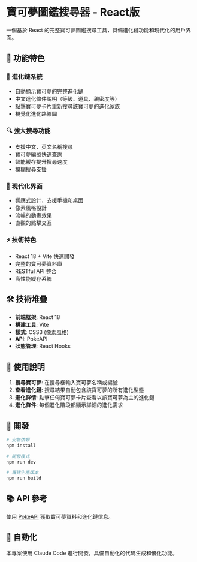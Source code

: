 # 寶可夢圖鑑搜尋器 - React版

一個基於 React 的完整寶可夢圖鑑搜尋工具，具備進化鏈功能和現代化的用戶界面。

## 🚀 功能特色

### 🧬 進化鏈系統
- 自動顯示寶可夢的完整進化鏈
- 中文進化條件說明（等級、道具、親密度等）
- 點擊寶可夢卡片重新搜尋該寶可夢的進化家族
- 視覺化進化路線圖

### 🔍 強大搜尋功能
- 支援中文、英文名稱搜尋
- 寶可夢編號快速查詢
- 智能緩存提升搜尋速度
- 模糊搜尋支援

### 🎨 現代化界面
- 響應式設計，支援手機和桌面
- 像素風格設計
- 流暢的動畫效果
- 直觀的點擊交互

### ⚡ 技術特色
- React 18 + Vite 快速開發
- 完整的寶可夢資料庫
- RESTful API 整合
- 高性能緩存系統

## 🛠 技術堆疊

- **前端框架**: React 18
- **構建工具**: Vite
- **樣式**: CSS3 (像素風格)
- **API**: PokeAPI
- **狀態管理**: React Hooks

## 📖 使用說明

1. **搜尋寶可夢**: 在搜尋框輸入寶可夢名稱或編號
2. **查看進化鏈**: 搜尋結果自動包含該寶可夢的所有進化型態  
3. **進化詳情**: 點擊任何寶可夢卡片查看以該寶可夢為主的進化鏈
4. **進化條件**: 每個進化階段都顯示詳細的進化需求

## 🔧 開發

```bash
# 安裝依賴
npm install

# 開發模式
npm run dev

# 構建生產版本
npm run build
```

## 📚 API 參考

使用 [PokeAPI](https://pokeapi.co/) 獲取寶可夢資料和進化鏈信息。

## 🤖 自動化

本專案使用 Claude Code 進行開發，具備自動化的代碼生成和優化功能。
